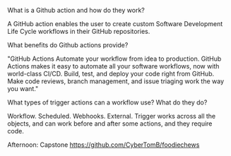 What is a Github action and how do they work?

A GitHub action enables the user to create custom Software Development Life Cycle workflows in their GitHub repositories.

What benefits do Github actions provide?

"GitHub Actions Automate your workflow from idea to production. GitHub Actions makes it easy to automate all your software workflows, now with world-class CI/CD. Build, test, and deploy your code right from GitHub. Make code reviews, branch management, and issue triaging work the way you want."

What types of trigger actions can a workflow use? What do they do?

Workflow. Scheduled. Webhooks. External. Trigger works across all the objects, and can work before and after some actions, and they require code.

Afternoon: Capstone https://github.com/CyberTomB/foodiechews